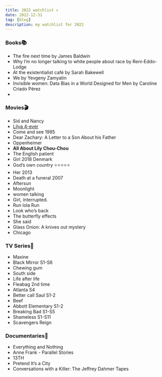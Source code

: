 ```yaml
---
title: 2022 watchlist ✈️
date: 2022-12-31
tag: [blog]
description: my watchlist for 2022
---
```


### Books📚

- The fire next time by James Baldwin
- Why I’m no longer talking to white people about race by Reni-Eddo-Lodge
- At the existentialist café by Sarah Bakewell
- We by Yevgeny Zamyatin
- Invisible women: Data Bias in a World Designed for Men by Caroline Criado Pérez
- 

### Movies🎬

- Sid and Nancy
- [Lilya 4-ever](https://fullmoviehd4k.to/movie/lilya-4ever-13251)
- Come and see 1985
- Dear Zachary: A Letter to a Son About his Father
- Oppenheimer 
- **All About Lily Chou-Chou**
- The English patient
- Girl 2018 Denmark 
- God’s own country ⭐️⭐️⭐️⭐️⭐️
- Her 2013
- Death at a funeral 2007
- Aftersun 
- Moonlight
- women talking
- Girl, interrupted.
- Run lola Run
- Look who’s back
- The butterfly effects 
- She said
- Glass Onion: A knives out mystery
- Chicago

### TV Series👾

- Maxine
- Black Mirror S1-S6
- Chewing gum
- South side 
- Life after life
- Fleabag 2nd time
- Atlanta S4
- Better call Saul S1-2
- Beef
- Abbott Elementary S1-2
- Breaking Bad S1-S5
- Shameless S1-S11
- Scavengers Reign

### Documentaries🤯

- Everything and Nothing
- Anne Frank - Parallel Stories
- 13TH
- Pretend It’s a City
- Conversations with a Killer: The Jeffrey Dahmer Tapes
